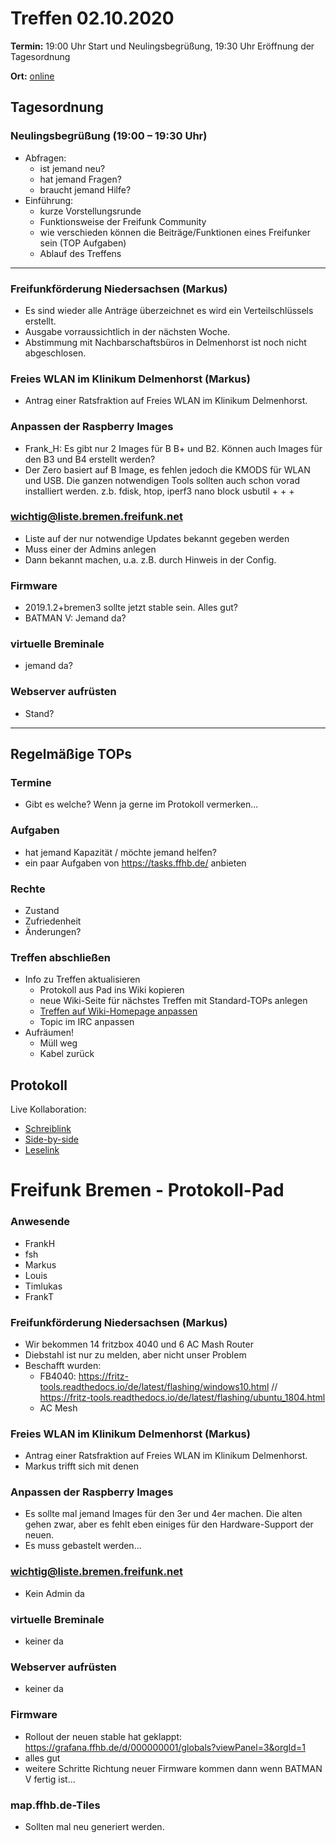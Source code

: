# Treffen 02.10.2020

**Termin:** 19:00 Uhr Start und Neulingsbegrüßung, 19:30 Uhr Eröffnung der Tagesordnung

**Ort:** [online](https://bremen.freifunk.net/to/videokonf)

## Tagesordnung
### Neulingsbegrüßung (19:00 – 19:30 Uhr)

- Abfragen:
    - ist jemand neu?
    - hat jemand Fragen?
    - braucht jemand Hilfe?
- Einführung:
    - kurze Vorstellungsrunde
    - Funktionsweise der Freifunk Community
    - wie verschieden können die Beiträge/Funktionen eines Freifunker sein (TOP Aufgaben)
    - Ablauf des Treffens

---
### Freifunkförderung Niedersachsen (Markus)

- Es sind wieder alle Anträge überzeichnet es wird ein Verteilschlüssels erstellt.
- Ausgabe vorraussichtlich in der nächsten Woche.
- Abstimmung mit Nachbarschaftsbüros in Delmenhorst ist noch nicht abgeschlosen.

### Freies WLAN im Klinikum Delmenhorst (Markus)

- Antrag einer Ratsfraktion auf Freies WLAN im Klinikum Delmenhorst.

### Anpassen der Raspberry Images

- Frank_H: Es gibt nur 2 Images für B B+ und B2. Können auch Images für den B3 und B4 erstellt werden?
- Der Zero basiert auf B Image, es fehlen jedoch die KMODS für WLAN und USB. Die ganzen notwendigen Tools sollten auch schon vorad installiert werden. z.b. fdisk, htop, iperf3 nano block usbutil + + +

### wichtig@liste.bremen.freifunk.net
- Liste auf der nur notwendige Updates bekannt gegeben werden
- Muss einer der Admins anlegen
- Dann bekannt machen, u.a. z.B. durch Hinweis in der Config.

### Firmware
- 2019.1.2+bremen3 sollte jetzt stable sein. Alles gut?
- BATMAN V: Jemand da?

### virtuelle Breminale
- jemand da?

### Webserver aufrüsten
- Stand?

---
## Regelmäßige TOPs

### Termine

- Gibt es welche? Wenn ja gerne im Protokoll vermerken...

### Aufgaben

- hat jemand Kapazität / möchte jemand helfen?
- ein paar Aufgaben von https://tasks.ffhb.de/ anbieten

### Rechte

- Zustand
- Zufriedenheit
- Änderungen?

### Treffen abschließen

- Info zu Treffen aktualisieren
  - Protokoll aus Pad ins Wiki kopieren
  - neue Wiki-Seite für nächstes Treffen mit Standard-TOPs anlegen
  - [Treffen auf Wiki-Homepage anpassen](https://wiki.bremen.freifunk.net/Home)
  - Topic im IRC anpassen
- Aufräumen!
  - Müll weg
  - Kabel zurück

## Protokoll

Live Kollaboration:

* [Schreiblink](https://hackmd.io/AwDgnA7ATArKC0BGGBjAzPALAUzSeARgYgGzxQAmEFFwiKBEKAhkA===?edit)
* [Side-by-side](https://hackmd.io/AwDgnA7ATArKC0BGGBjAzPALAUzSeARgYgGzxQAmEFFwiKBEKAhkA===?both)
* [Leselink](https://hackmd.io/AwDgnA7ATArKC0BGGBjAzPALAUzSeARgYgGzxQAmEFFwiKBEKAhkA===?view)

# Freifunk Bremen - Protokoll-Pad

### Anwesende
- FrankH
- fsh
- Markus
- Louis
- Timlukas
- FrankT

### Freifunkförderung Niedersachsen (Markus)
- Wir bekommen 14 fritzbox 4040 und 6 AC Mash Router
- Diebstahl ist nur zu melden, aber nicht unser Problem
- Beschafft wurden:
    - FB4040: https://fritz-tools.readthedocs.io/de/latest/flashing/windows10.html // https://fritz-tools.readthedocs.io/de/latest/flashing/ubuntu_1804.html
    - AC Mesh

### Freies WLAN im Klinikum Delmenhorst (Markus)
- Antrag einer Ratsfraktion auf Freies WLAN im Klinikum Delmenhorst.
- Markus trifft sich mit denen

### Anpassen der Raspberry Images
- Es sollte mal jemand Images für den 3er und 4er machen. Die alten gehen zwar, aber es fehlt eben einiges für den Hardware-Support der neuen.
- Es muss gebastelt werden...

### wichtig@liste.bremen.freifunk.net
- Kein Admin da

### virtuelle Breminale
- keiner da

### Webserver aufrüsten
- keiner da

### Firmware
- Rollout der neuen stable hat geklappt: https://grafana.ffhb.de/d/000000001/globals?viewPanel=3&orgId=1
- alles gut
- weitere Schritte Richtung neuer Firmware kommen dann wenn BATMAN V fertig ist...

### map.ffhb.de-Tiles
- Sollten mal neu generiert werden.